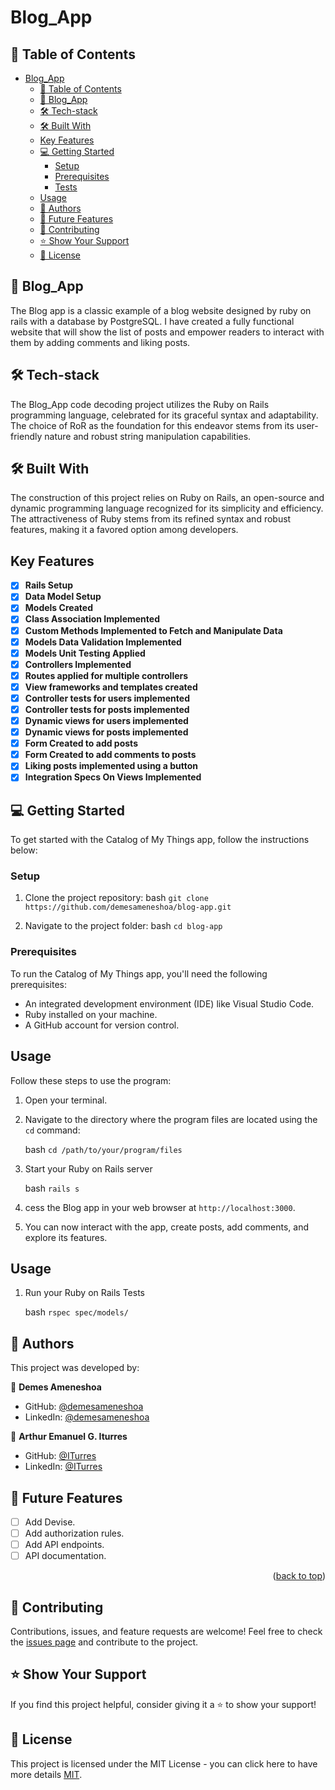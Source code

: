 # Blog_App

## 📗 Table of Contents

- [Blog\_App](#blog_app)
  - [📗 Table of Contents](#-table-of-contents)
  - [📖 Blog\_App ](#-blog_app-)
  - [🛠 Tech-stack ](#-tech-stack-)
  - [🛠 Built With ](#-built-with-)
  - [Key Features ](#key-features-)
  - [💻 Getting Started ](#-getting-started-)
    - [Setup ](#setup-)
    - [Prerequisites ](#prerequisites-)
    - [Tests ](#tests-)
  - [Usage ](#usage-)
  - [👥 Authors ](#-authors-)
  - [🔭 Future Features](#future-features)
  - [🤝 Contributing ](#-contributing-)
  - [⭐️ Show Your Support ](#️-show-your-support-)
  - [📜 License ](#-license-)

## 📖 Blog_App <a name="about-project"></a>

The Blog app is a classic example of a blog website designed by ruby on rails with a database by PostgreSQL. I have created a fully functional website that will show the list of posts and empower readers to interact with them by adding comments and liking posts.

## 🛠 Tech-stack <a name="tech-stack"></a>

The Blog_App code decoding project utilizes the Ruby on Rails programming language, celebrated for its graceful syntax and adaptability. The choice of RoR as the foundation for this endeavor stems from its user-friendly nature and robust string manipulation capabilities.


## 🛠 Built With <a name="built-with"></a>

The construction of this project relies on Ruby on Rails, an open-source and dynamic programming language recognized for its simplicity and efficiency. The attractiveness of Ruby stems from its refined syntax and robust features, making it a favored option among developers.

## Key Features <a name="key-features"></a>
- [x] **Rails Setup**
- [x] **Data Model Setup**
- [x] **Models Created**
- [x] **Class Association Implemented**
- [x] **Custom Methods Implemented to Fetch and Manipulate Data**
- [x] **Models Data Validation Implemented**
- [x] **Models Unit Testing Applied**
- [x] **Controllers Implemented**
- [x] **Routes applied for multiple controllers**
- [x] **View frameworks and templates created**
- [x] **Controller tests for users implemented**
- [x] **Controller tests for posts implemented**
- [x] **Dynamic views for users implemented**
- [x] **Dynamic views for posts implemented**
- [x] **Form Created to add posts**
- [x] **Form Created to add comments to posts**
- [x] **Liking posts implemented using a button**
- [x] **Integration Specs On Views Implemented**

## 💻 Getting Started <a name="getting-started"></a>

To get started with the Catalog of My Things app, follow the instructions below:

### Setup <a name="setup"></a>

1. Clone the project repository:
   bash
   `git clone https://github.com/demesameneshoa/blog-app.git`
   

2. Navigate to the project folder:
   bash
   `cd blog-app`

   

### Prerequisites <a name="prerequisites"></a>

To run the Catalog of My Things app, you'll need the following prerequisites:

- An integrated development environment (IDE) like Visual Studio Code.
- Ruby installed on your machine.
- A GitHub account for version control.

## Usage <a name="usage"></a>

Follow these steps to use the program:

1. Open your terminal.
2. Navigate to the directory where the program files are located using the `cd` command:

   bash
   `cd /path/to/your/program/files`
   

3. Start your Ruby on Rails server

   bash
   `rails s`


4. cess the Blog app in your web browser at `http://localhost:3000`.

5. You can now interact with the app, create posts, add comments, and explore its features.

## Usage <a name="tests"></a>

1. Run your Ruby on Rails Tests

   bash
   `rspec spec/models/`
## 👥 Authors <a name="authors"></a>

This project was developed by:

👤 **Demes Ameneshoa**
-   GitHub: [@demesameneshoa](https://github.com/demesameneshoa)
-   LinkedIn: [@demesameneshoa](https://www.linkedin.com/in/demesameneshoa/)

👤 **Arthur Emanuel G. Iturres**
-   GitHub: [@ITurres](https://github.com/ITurres)
-   LinkedIn: [@ITurres](https://www.linkedin.com/in/arturoemanuelguerraiturres/)

<!-- FUTURE FEATURES -->

## 🔭 Future Features <a name="future-features"></a>

- [ ] Add Devise.
- [ ] Add authorization rules.
- [ ] Add API endpoints.
- [ ] API documentation.

<p align="right">(<a href="#readme-top">back to top</a>)</p>

## 🤝 Contributing <a name="contributing"></a>

Contributions, issues, and feature requests are welcome! Feel free to check the [issues page](https://github.com/demesameneshoa/blog-app/issues) and contribute to the project.

## ⭐️ Show Your Support <a name="support"></a>

If you find this project helpful, consider giving it a ⭐️ to show your support!

## 📜 License <a name="license"></a>

This project is licensed under the MIT License - you can click here to have more details [MIT](MIT.md).